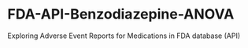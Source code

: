 # FDA-API-Benzodiazepine-ANOVA
Exploring Adverse Event Reports for Medications in FDA database (API)
